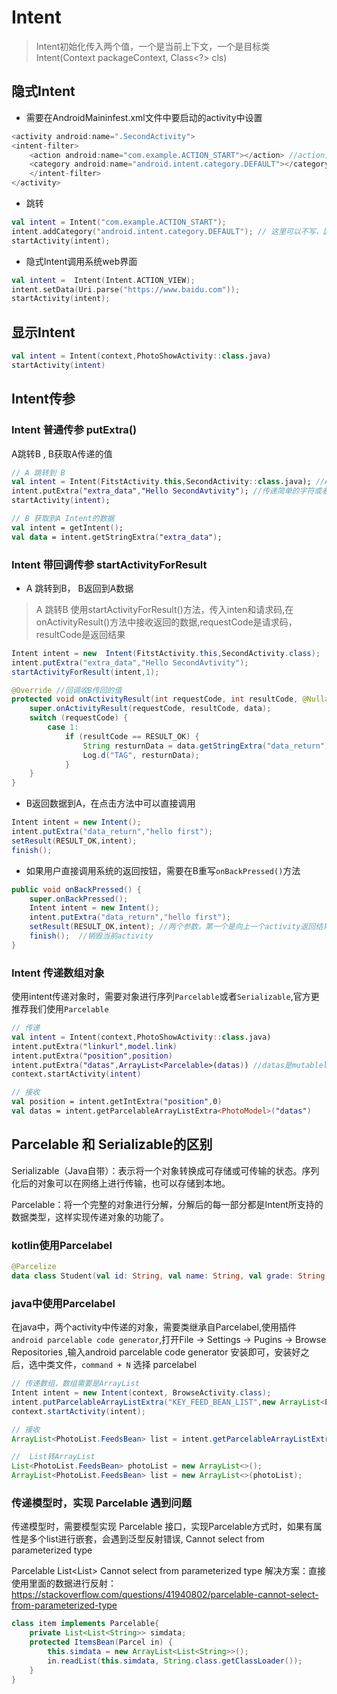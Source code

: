 # Intent

>Intent初始化传入两个值，一个是当前上下文，一个是目标类 
>Intent(Context packageContext, Class<?> cls) 
## 隐式Intent
* 需要在AndroidMaininfest.xml文件中要启动的activity中设置
```kotlin
<activity android:name=".SecondActivity">
<intent-filter>
    <action android:name="com.example.ACTION_START"></action> //action只能有一个，category可以有多个，默认是DEFAULT
    <category android:name="android.intent.category.DEFAULT"></category>
    </intent-filter>
</activity>
```

* 跳转
```kotlin
val intent = Intent("com.example.ACTION_START");
intent.addCategory("android.intent.category.DEFAULT"); // 这里可以不写，因为默认就是这个，如果是自定义的需要写
startActivity(intent);
```
       
* 隐式Intent调用系统web界面
```kotlin
val intent =  Intent(Intent.ACTION_VIEW);
intent.setData(Uri.parse("https://www.baidu.com"));
startActivity(intent);
```

## 显示Intent
```kotlin
val intent = Intent(context,PhotoShowActivity::class.java)
startActivity(intent)
```

## Intent传参

### Intent 普通传参 putExtra()
 A跳转B , B获取A传递的值
```kotlin
// A 跳转到 B
val intent = Intent(FitstActivity.this,SecondActivity::class.java); //A的代码
intent.putExtra("extra_data","Hello SecondAvtivity"); //传递简单的字符或者book值可以，如果传自定义对象，需要对象使用Serializable  或者 Parcelable 进行序列化
startActivity(intent);

// B 获取到A Intent的数据
val intent = getIntent();
val data = intent.getStringExtra("extra_data");
```

### Intent 带回调传参 startActivityForResult
* A 跳转到B， B返回到A数据
>A 跳转B 使用startActivityForResult()方法，传入inten和请求码,在onActivityResult()方法中接收返回的数据,requestCode是请求码，resultCode是返回结果

```java
Intent intent = new  Intent(FitstActivity.this,SecondActivity.class);
intent.putExtra("extra_data","Hello SecondAvtivity");
startActivityForResult(intent,1);

@Override //回调收B传回的值
protected void onActivityResult(int requestCode, int resultCode, @Nullable Intent data) {
    super.onActivityResult(requestCode, resultCode, data);
    switch (requestCode) {
        case 1:
            if (resultCode == RESULT_OK) {
                String resturnData = data.getStringExtra("data_return");
                Log.d("TAG", resturnData);
            }
    }
}
```

* B返回数据到A，在点击方法中可以直接调用

```java
Intent intent = new Intent();
intent.putExtra("data_return","hello first");
setResult(RESULT_OK,intent);
finish();
```

* 如果用户直接调用系统的返回按钮，需要在B重写`onBackPressed()`方法   
 
```java
public void onBackPressed() {
    super.onBackPressed();
    Intent intent = new Intent();
    intent.putExtra("data_return","hello first");
    setResult(RESULT_OK,intent); //两个参数，第一个是向上一个activity返回结果，第二个参数是带有数据的Intent
    finish();  //销毁当前activity
}
```

### Intent 传递数组对象
使用intent传递对象时，需要对象进行序列`Parcelable`或者`Serializable`,官方更推荐我们使用`Parcelable`
```kotlin
// 传递
val intent = Intent(context,PhotoShowActivity::class.java)
intent.putExtra("linkurl",model.link)
intent.putExtra("position",position)
intent.putExtra("datas",ArrayList<Parcelable>(datas)) //datas是mutablelist对象
context.startActivity(intent)

// 接收
val position = intent.getIntExtra("position",0)
val datas = intent.getParcelableArrayListExtra<PhotoModel>("datas")
```
## Parcelable 和 Serializable的区别
Serializable（Java自带）：表示将一个对象转换成可存储或可传输的状态。序列化后的对象可以在网络上进行传输，也可以存储到本地。

Parcelable：将一个完整的对象进行分解，分解后的每一部分都是Intent所支持的数据类型，这样实现传递对象的功能了。

### kotlin使用Parcelabel

```kotlin
@Parcelize
data class Student(val id: String, val name: String, val grade: String) : Parcelable
```

### java中使用Parcelabel
在java中，两个activity中传递的对象，需要类继承自Parcelabel,使用插件`android parcelable code generator`,打开File -> Settings -> Pugins -> Browse Repositories ,输入android parcelable code generator 安装即可，安装好之后，选中类文件，`command + N` 选择 parcelabel

```java
// 传递数组，数组需要是ArrayList
Intent intent = new Intent(context, BrowseActivity.class);
intent.putParcelableArrayListExtra("KEY_FEED_BEAN_LIST",new ArrayList<PhotoList.FeedsBean>(photos));
context.startActivity(intent);

// 接收
ArrayList<PhotoList.FeedsBean> list = intent.getParcelableArrayListExtra(Constants.KEY_FEED_BEAN_LIST);

//  List转ArrayList
List<PhotoList.FeedsBean> photoList = new ArrayList<>();
ArrayList<PhotoList.FeedsBean> list = new ArrayList<>(photoList);
```

### 传递模型时，实现 Parcelable 遇到问题
传递模型时，需要模型实现 Parcelable 接口，实现Parcelable方式时，如果有属性是多个list进行嵌套，会遇到泛型反射错误, Cannot select from parameterized type  

Parcelable List<List<String>> Cannot select from parameterized type
解决方案：直接使用里面的数据进行反射：https://stackoverflow.com/questions/41940802/parcelable-cannot-select-from-parameterized-type

```java
class item implements Parcelable{
    private List<List<String>> simdata;
    protected ItemsBean(Parcel in) {
        this.simdata = new ArrayList<List<String>>();
        in.readList(this.simdata, String.class.getClassLoader());
    }
}
```